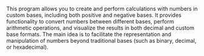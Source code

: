 This program allows you to create and perform calculations with numbers in custom bases, including both positive and negative bases.
It provides functionality to convert numbers between different bases, perform arithmetic operations, and visualize the results in both decimal and custom base formats.
The main idea is to facilitate the representation and manipulation of numbers beyond traditional bases (such as binary, decimal, or hexadecimal).
